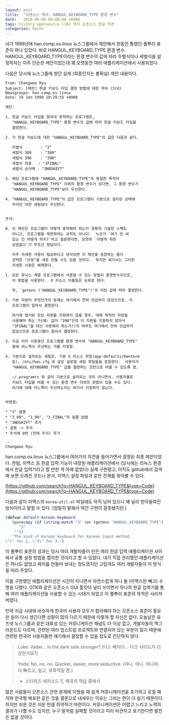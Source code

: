 ```yaml
---
layout: post
title:  "오픈소스 역사: HANGUL_KEYBOARD_TYPE 환경 변수"
date:   2018-06-08 00:00:00 +0900
tags: history opensource l10n 역사 오픈소스 한글 의견
categories: hacks
---
```


내가 1999년에 han.comp.os.linux 뉴스그룹에서 제안해서 한동안 통했던 풀뿌리
표준이 하나 있었다. 바로 HANGUL_KEYBOARD_TYPE 환경 변수.
HANGUL_KEYBOARD_TYPE이라는 환경 변수의 값에 따라 두벌식이나 세벌식을
설정하자는 아주 단순한 제안이었는데 꽤 오랫동안 여러 애플리케이션에서
사용되었다.

다음은 당시에 뉴스그룹에 썼던 실제 (최종인지는 불확실) 제안 내용이다.

```
From: Changwoo Ryu
Subject: [제안] 한글 키보드 타입 결정 방법에 대한 약속 (3rd)
Newsgroups: han.comp.os.linux
Date: 19 Jan 1999 10:29:55 +0900

제안: 

1. 한글 키보드 타입을 알아내 동작하는 프로그램은,
   "HANGUL_KEYBOARD_TYPE" 환경 변수의 값에 따라 한글 키보드 타입을
   결정한다.  

2. 각 한글 키보드에 대한 "HANGUL_KEYBOARD_TYPE"의 값은 다음과 같다.

   이벌식        : "2"
   세벌식 389    : "389"
   세벌식 390    : "390"
   세벌식 최종   : "3FINAL"
   세벌식 순아래 : "3NOSHIFT"

3. 해당 프로그램에 "HANGUL_KEYBOARD_TYPE"과 동일한 목적의
   "HANGUL_KEYBOARD_TYPE" 이외의 환경 변수가 있다면, 그 환경 변수가
   "HANGUL_KEYBOARD_TYPE"보다 우선한다.

4. "HANGUL_KEYBOARD_TYPE"의 값은 프로그램이 기본으로 설치된 상태에
   주어진 어떤 세팅보다 우선한다.


주석:

0. 이 제안은 프로그램이 어떻게 동작해야 하는지 정확히 기술한 스펙도
   아니고, 프로그램을 제한하려는 규칙도 아니다.  누군가 `여기 안 써
   있는 건 어떻게 하지?'라고 질문한다면, 당연히 `어떻게 하든
   상관없다'가 무조건 정답이다.

   아주 자세한 사항이 필요하다고 생각되면 이 제안을 포함하는 좀더
   강력한 "규정"을 새로 만들 수도 있을 것이다.  하지만 여기서는 그러한
   자세한 사항은 배제한다.

1. 모든 유닉스 계열 프로그램에서 사용할 수 있는 방법이 환경변수이므로,
   이 방법을 사용한다.  X 리소스 이름등은 논외로 한다.

   즉, `getenv ("HANGUL_KEYBOARD_TYPE")'의 리턴 값에 따라 결정한다.

2. 기본 자판이 무엇인가의 문제는 여기에서 전혀 언급하지 않았으므로, 각
   프로그램이 알아서 결정한다.

   여기에 열거된 모든 자판을 지원하지 않을 경우, 대체 목적의 자판을
   사용해야 하는 가(예: 값이 "390"인데 이 자판을 지원하지 않아서
   "3FINAL"을 대신 사용해야 하는가?)의 여부도 여기에서 전혀 언급하지
   않았으므로 프로그램이 알아서 결정한다.

3. 지금 이미 사용중인 프로그램별 환경 변수와 "HANGUL_KEYBOARD_TYPE"
   중에 어느쪽이 우선하는 가를 지정함.

4. 기본으로 설치되는 세팅은, 기본 X 리소스 파일(app-defaults/Hanterm
   등), /etc/han.cfg 와 같은 글로벌 세팅 파일들을 포함한다.  사용자가
   "HANGUL_KEYBOARD_TYPE" 값을 결정하는 것만으로 바꿀 수 있도록 함.

   ~/.programrc 와 같이 기본으로 설치되는 것이 아니면서, 사용자별로
   키보드 타입을 바꿀 수 있는 환경 변수 이외의 방법이 있을 수도 있다.
   여기에 대해 어느쪽이 우선하는지는 여기서 지정하지 않는다.


바뀐점:

* "3" 없앰
* "3_89", "3_90", "3_FINAL"의 밑줄 없앰
* "3NOSHIFT" 추가
* 설명 -> 주석
* 주석에 0번 (전체 주석) 추가

-- 
Changwoo Ryu
```

han.comp.os.linux 뉴스그룹에서 여러가지 의견을 들어가면서 결정된 최종
제안이었다. 한텀, 이맥스 등 한글 입력 기능이 내장된 애플리케이션에서 (당시에는
리눅스 환경에서 한글 입력기라고 할 만한 게 아예 없었다) 실제 구현됐고, 아직도
github에서 검색해 보면 오래전 코드나 문서, 이맥스 설정 파일과 같은 잔재를
찾아볼 수 있다.

[https://github.com/search?q=HANGUL_KEYBOARD_TYPE&type=Code](https://github.com/search?q=HANGUL_KEYBOARD_TYPE&type=Code)

다음과 같이 이맥스의 ```korea-util.el``` 파일에도 아직 남아 있으니 꽤 널리
받아들여진 방식이라고 말할 수 있다. (엄밀히 말해서 약간 구현이 잘못됐지만.)

```korea-util.el
(defvar default-korean-keyboard
   (purecopy (if (string-match "3" (or (getenv "HANGUL_KEYBOARD_TYPE") ""))
      "3"
    ""))
   "The kind of Korean keyboard for Korean input method.
\"\" for 2, \"3\" for 3.")
```

이 풀뿌리 표준의 성과는 당시 여러 개발자들이 만든 여러 한글 입력 애플리케이션
사이에서 공통 설정 방법을 합의한 것이라고 할 수 있었다. 내가 직접 관리했던
애플리케이션은 하나도 없었고 패치를 만들어 보내는 정도였지만 고맙게도 여러
개발자들이 이 방식을 따라 주었다.

이를 구현했던 애플리케이션은 시간이 지나면서 자연스럽게 하나 둘 (이맥스만
빼고) 수명을 다했다. GTK와 같은 오픈소스 GUI 툴킷이 널리 쓰이면서 하나의 한글
입력기를 통해 여러 애플리케이션을 사용할 수 있는 시대가 되었고 이 풀뿌리
표준의 목적은 사라져 버렸다.

만약 지금 시대에 비슷하게 한국어 사용자 모두가 합의해야 하는 오픈소스 표준이
필요한 일이 다시 생긴다면 상황이 많이 다르기 때문에 이렇게 할 자신은 없다.
오늘날은 유즈넷 뉴스그룹과 같은 대표성 있는 커뮤니케이션 채널도 더 이상 없고,
개발자들의 백그라운드도 다르며, 관련된 여러 업스트림 프로젝트와 연결되어 있는
부분이 많기 때문에 관련된 한국어 사용자들만 얘기해서 결정할 수 있을 정도로
간단하지 않다.




> Luke: Vader... Is the dark side stronger? (다스 베이더... 다크 사이드가 더 강한가요?)
> 
> Yoda: No, no, no. Quicker, easier, more seductive. (아니. 아니. 아니야. 더 빠르고, 쉽고, 유혹적일 뿐.)
>
> - 스타워즈 에피소드 5, 제국의 역습 중에서

많은 사람들이 오픈소스 관련 문제에 닥쳤을 때 쉽게 커뮤니케이션을 포기하고 로컬
패치와 한국형 배포판 같은 것을 결론으로 내세우는 이유는 그러는 편이 더 쉽기
때문이다. 하지만 쉬운 것은 쉬운 만큼 취약하기 마련이다. 커뮤니케이션은 어렵고
느리고 노력의 결과가 나쁠 수도 있지만, 누구 말처럼 실패할 것이라고 미리
비관하고 포기한다면 발전은 없을 것이다.
